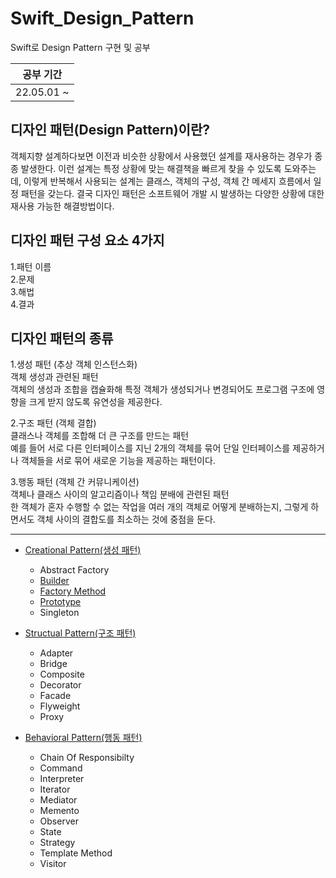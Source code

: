 # Swift_Design_Pattern
 Swift로 Design Pattern 구현 및 공부

공부 기간|
---|
22.05.01 ~ |

## 디자인 패턴(Design Pattern)이란?
객체지향 설계하다보면 이전과 비슷한 상황에서 사용했던 설계를 재사용하는 경우가 종종 발생한다.
이런 설계는 특정 상황에 맞는 해결책을 빠르게 찾을 수 있도록 도와주는데, 이렇게 반복해서 사용되는 설계는 클래스, 객체의 구성, 객체 간 메세지 흐름에서 일정 패턴을 갖는다.
결국 디자인 패턴은 소프트웨어 개발 시 발생하는 다양한 상황에 대한 재사용 가능한 해결방법이다.

## 디자인 패턴 구성 요소 4가지
1.패턴 이름   
2.문제   
3.해법   
4.결과   

## 디자인 패턴의 종류
1.생성 패턴 (추상 객체 인스턴스화)   
객체 생성과 관련된 패턴   
객체의 생성과 조합을 캡슐화해 특정 객체가 생성되거나 변경되어도 프로그램 구조에 영향을 크게 받지 않도록 유연성을 제공한다.   
   
2.구조 패턴 (객체 결합)   
클래스나 객체를 조합해 더 큰 구조를 만드는 패턴   
예를 들어 서로 다른 인터페이스를 지닌 2개의 객체를 묶어 단일 인터페이스를 제공하거나 객체들을 서로 묶어 새로운 기능을 제공하는 패턴이다.   

3.행동 패턴 (객체 간 커뮤니케이션)   
객체나 클래스 사이의 알고리즘이나 책임 분배에 관련된 패턴   
한 객체가 혼자 수행할 수 없는 작업을 여러 개의 객체로 어떻게 분배하는지, 그렇게 하면서도 객체 사이의 결합도를 최소하는 것에 중점을 둔다.   

------------
* [Creational Pattern(생성 패턴)](https://github.com/KiHyunJang/Swift_Design_Pattern/blob/main/Creational_Pattern/Creational_Pattern.md)
    * Abstract Factory
    * [Builder](https://github.com/KiHyunJang/Swift_Design_Pattern/blob/main/Creational_Pattern/Builder_Pattern.md)
    * [Factory Method](https://github.com/KiHyunJang/Swift_Design_Pattern/blob/main/Creational_Pattern/Factory%20Method%20Pattern.md)
    * [Prototype](https://github.com/KiHyunJang/Swift_Design_Pattern/blob/main/Creational_Pattern/Prototype%20Pattern.md)
    * Singleton

* [Structual Pattern(구조 패턴)](https://github.com/KiHyunJang/Swift_Design_Pattern/blob/main/Structual_Pattern/Structual_Pattern.md)
    * Adapter
    * Bridge
    * Composite
    * Decorator
    * Facade
    * Flyweight
    * Proxy

* [Behavioral Pattern(행동 패턴)](https://github.com/KiHyunJang/Swift_Design_Pattern/blob/main/Behavioral_Pattern/Behavioral_Pattern.md)
    * Chain Of Responsibilty
    * Command
    * Interpreter
    * Iterator
    * Mediator
    * Memento
    * Observer
    * State
    * Strategy
    * Template Method
    * Visitor
